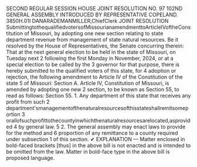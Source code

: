 SECOND REGULAR SESSION
HOUSE JOINT
RESOLUTION NO. 97
102ND GENERAL ASSEMBLY
INTRODUCED BY REPRESENTATIVE COPELAND.
3850H.01I DANARADEMANMILLER,ChiefClerk
JOINT RESOLUTION
SubmittingtothequalifiedvotersofMissourianamendmenttoArticleIVoftheConstitution
of Missouri, by adopting one new section relating to state department revenue from
management of state natural resources.
Be it resolved by the House of Representatives, the Senate concurring therein:
That at the next general election to be held in the state of Missouri, on Tuesday next
2 following the first Monday in November, 2024, or at a special election to be called by the
3 governor for that purpose, there is hereby submitted to the qualified voters of this state, for
4 adoption or rejection, the following amendment to Article IV of the Constitution of the state
5 of Missouri:
Section A. Article IV, Constitution of Missouri, is amended by adopting one new
2 section, to be known as Section 55, to read as follows:
Section 55. 1. Any department of this state that receives any profit from such
2 department'smanagementofthenaturalresourcesofthisstateshallremitsomeportion
3 orallofsuchprofittothecountyinwhichthenaturalresourcesarelocated,asprovided
4 by general law.
5 2. The general assembly may enact laws to provide for the method and
6 proportion of any remittance to a county required under subsection 1 of this section.
✔
EXPLANATION — Matter enclosed in bold-faced brackets [thus] in the above bill is not enacted and is
intended to be omitted from the law. Matter in bold-face type in the above bill is proposed language.